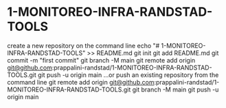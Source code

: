# 1-MONITOREO-INFRA-RANDSTAD-TOOLS

create a new repository on the command line
echo "# 1-MONITOREO-INFRA-RANDSTAD-TOOLS" >> README.md
git init
git add README.md
git commit -m "first commit"
git branch -M main
git remote add origin git@github.com:prappalini-randstad/1-MONITOREO-INFRA-RANDSTAD-TOOLS.git
git push -u origin main
…or push an existing repository from the command line
git remote add origin git@github.com:prappalini-randstad/1-MONITOREO-INFRA-RANDSTAD-TOOLS.git
git branch -M main
git push -u origin main
